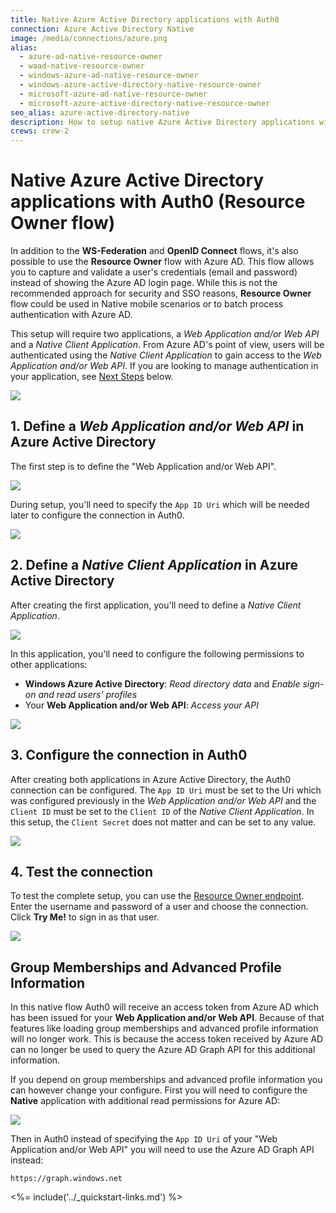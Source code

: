 ```yaml
---
title: Native Azure Active Directory applications with Auth0
connection: Azure Active Directory Native
image: /media/connections/azure.png
alias:
  - azure-ad-native-resource-owner
  - waad-native-resource-owner
  - windows-azure-ad-native-resource-owner
  - windows-azure-active-directory-native-resource-owner
  - microsoft-azure-ad-native-resource-owner
  - microsoft-azure-active-directory-native-resource-owner
seo_alias: azure-active-directory-native
description: How to setup native Azure Active Directory applications with Auth0 for a Resource Owner.
crews: crew-2
---
```


# Native Azure Active Directory applications with Auth0 (Resource Owner flow)

In addition to the **WS-Federation** and **OpenID Connect** flows, it's also possible to use the **Resource Owner** flow with Azure AD. This flow allows you to capture and validate a user's credentials (email and password) instead of showing the Azure AD login page. While this is not the recommended approach for security and SSO reasons, **Resource Owner** flow could be used in Native mobile scenarios or to batch process authentication with Azure AD.

This setup will require two applications, a *Web Application and/or Web API* and a *Native Client Application*. From Azure AD's point of view, users will be authenticated using the *Native Client Application* to gain access to the *Web Application and/or Web API*. If you are looking to manage authentication in your application, see [Next Steps](#next-steps) below.

![](/media/articles/connections/enterprise/azure-active-directory/azure-ad-native-app.png)

## 1. Define a *Web Application and/or Web API* in Azure Active Directory

The first step is to define the "Web Application and/or Web API".

![](/media/articles/connections/enterprise/azure-active-directory/azure-active-directory-new-api.png)

During setup, you'll need to specify the `App ID Uri` which will be needed later to configure the connection in Auth0.

![](/media/articles/connections/enterprise/azure-active-directory/azure-active-directory-new-api-properties.png)

## 2. Define a *Native Client Application* in Azure Active Directory

After creating the first application, you'll need to define a *Native Client Application*.

![](/media/articles/connections/enterprise/azure-active-directory/azure-active-directory-new-native-app.png)

In this application, you'll need to configure the following permissions to other applications:

 - **Windows Azure Active Directory**: *Read directory data* and *Enable sign-on and read users' profiles*
 - Your **Web Application and/or Web API**: *Access your API*

![](/media/articles/connections/enterprise/azure-active-directory/azure-active-directory-native-app-permissions.png)

## 3. Configure the connection in Auth0

After creating both applications in Azure Active Directory, the Auth0 connection can be configured. The `App ID Uri` must be set to the Uri which was configured previously in the *Web Application and/or Web API* and the `Client ID` must be set to the `Client ID` of the *Native Client Application*. In this setup, the `Client Secret` does not matter and can be set to any value.

![](/media/articles/connections/enterprise/azure-active-directory/azure-active-directory-create-native-connection.png)

## 4. Test the connection

To test the complete setup, you can use the [Resource Owner endpoint](/api/authentication/reference#resource-owner). Enter the username and password of a user and choose the connection. Click **Try Me!** to sign in as that user.

![](/media/articles/connections/enterprise/azure-active-directory/azure-active-directory-login.png)

## Group Memberships and Advanced Profile Information

In this native flow Auth0 will receive an access token from Azure AD which has been issued for your **Web Application and/or Web API**. Because of that features like loading group memberships and advanced profile information will no longer work. This is because the access token received by Azure AD can no longer be used to query the Azure AD Graph API for this additional information.

If you depend on group memberships and advanced profile information you can however change your configure. First you will need to configure the **Native** application with additional read permissions for Azure AD:

![](/media/articles/connections/enterprise/azure-active-directory/azure-ad-native-permissions.png)

Then in Auth0 instead of specifying the `App ID Uri` of your "Web Application and/or Web API" you will need to use the Azure AD Graph API instead:

```
https://graph.windows.net
```

<%= include('../_quickstart-links.md') %>
